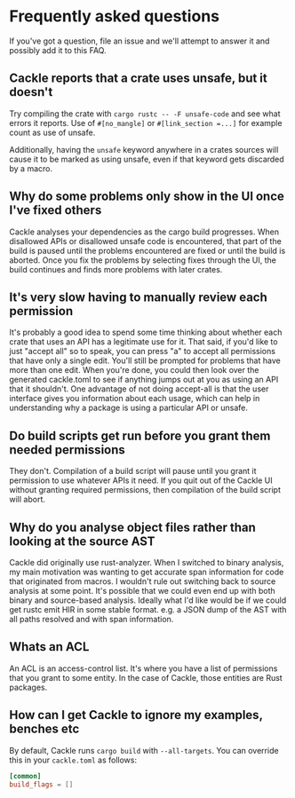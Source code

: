# Frequently asked questions

If you've got a question, file an issue and we'll attempt to answer it and possibly add it to this
FAQ.

## Cackle reports that a crate uses unsafe, but it doesn't

Try compiling the crate with `cargo rustc -- -F unsafe-code` and see what errors it reports. Use of
`#[no_mangle]` or `#[link_section =...]` for example count as use of unsafe.

Additionally, having the `unsafe` keyword anywhere in a crates sources will cause it to be marked as
using unsafe, even if that keyword gets discarded by a macro.

## Why do some problems only show in the UI once I've fixed others

Cackle analyses your dependencies as the cargo build progresses. When disallowed APIs or disallowed
unsafe code is encountered, that part of the build is paused until the problems encountered are
fixed or until the build is aborted. Once you fix the problems by selecting fixes through the UI,
the build continues and finds more problems with later crates.

## It's very slow having to manually review each permission

It's probably a good idea to spend some time thinking about whether each crate that uses an API has
a legitimate use for it. That said, if you'd like to just "accept all" so to speak, you can press
"a" to accept all permissions that have only a single edit. You'll still be prompted for problems
that have more than one edit. When you're done, you could then look over the generated cackle.toml
to see if anything jumps out at you as using an API that it shouldn't. One advantage of not doing
accept-all is that the user interface gives you information about each usage, which can help in
understanding why a package is using a particular API or unsafe.

## Do build scripts get run before you grant them needed permissions

They don't. Compilation of a build script will pause until you grant it permission to use whatever
APIs it need. If you quit out of the Cackle UI without granting required permissions, then
compilation of the build script will abort.

## Why do you analyse object files rather than looking at the source AST

Cackle did originally use rust-analyzer. When I switched to binary analysis, my main motivation was
wanting to get accurate span information for code that originated from macros. I wouldn't rule out
switching back to source analysis at some point. It's possible that we could even end up with both
binary and source-based analysis. Ideally what I'd like would be if we could get rustc emit HIR in
some stable format. e.g. a JSON dump of the AST with all paths resolved and with span information.

## Whats an ACL

An ACL is an access-control list. It's where you have a list of permissions that you grant to some
entity. In the case of Cackle, those entities are Rust packages.

## How can I get Cackle to ignore my examples, benches etc

By default, Cackle runs `cargo build` with `--all-targets`. You can override this in your
`cackle.toml` as follows:

```toml
[common]
build_flags = []
```
